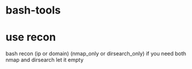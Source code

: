 # bash-tools
# use recon
bash recon (ip or domain) (nmap_only or dirsearch_only) 
if you need both nmap and dirsearch let it empty 
